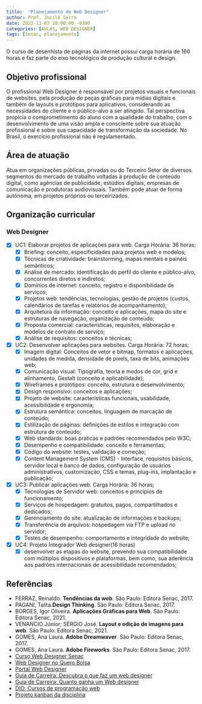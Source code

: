 ```yaml
---
title:  "Planejamento de Web Designer"
author: Prof. Jocilé Serra
date: 2022-11-03 18:00:00 -0300
categories: [AULAS, WEB DESIGNER]
tags: [Senac, planejamento]
---
```

O curso de desenhista de páginas da internet possui carga horária de 160 horas e faz parte do eixo tecnológico de produção cultural e design.

## Objetivo profissional

O profissional Web Designer é responsável por projetos visuais e funcionais de websites, pela produção de peças gráficas para mídias digitais e também de layouts e protótipos para aplicativos, considerando as necessidades do cliente e o público-alvo a ser atingido. Tal perspectiva propicia o comprometimento do aluno com a qualidade do trabalho, com o desenvolvimento de uma visão ampla e consciente sobre sua atuação profissional e sobre sua capacidade de transformação da sociedade. No Brasil, o exercício profissional não é regulamentado.

## Área de atuação

Atua em organizações públicas, privadas ou do Terceiro Setor de diversos segmentos do mercado de trabalho voltadas à produção de conteúdo digital, como agências de publicidade, estúdios digitais, empresas de comunicação e produtoras audiovisuais. Também pode atuar de forma autônoma, em projetos próprios ou terceirizados.

## Organização curricular

### Web Designer

* [x] UC1: Elaborar projetos de aplicações para web. Carga Horária: 36 horas;
  * [x] Briefing: conceito, especificidades para projetos web e modelos;
  * [x] Técnicas de criatividade: brainstorming, mapas mentais e painéis semânticos;
  * [x] Análise de mercado: identificação do perfil do cliente e público-alvo, concorrentes diretos e indiretos;
  * [x] Domínios de internet: conceito, registro e disponibilidade de serviços;
  * [x] Projetos web: tendências, tecnologias, gestão de projetos (custos, calendários de tarefas e relatórios de acompanhamento);
  * [x] Arquitetura da informação: conceito e aplicações, mapa do site e estruturas de navegação, organização de conteúdo;
  * [x] Proposta comercial: características, requisitos, elaboração e modelos de contrato de serviço;
  * [x] Análise de requisitos: conceitos e técnicas;
* [x] UC2: Desenvolver aplicações para websites. Carga Horária: 72 horas;
  * [x] Imagem digital: Conceitos de vetor e bitmap, formatos e aplicações, unidades de medida, densidade de pixels, taxa de bits, animações web;
  * [x] Comunicação visual: Tipografia, teoria e modos de cor, grid e alinhamento, Gestalt (conceito e aplicabilidade);
  * [x] Wireframes e protótipos: conceito, estrutura e desenvolvimento;
  * [x] Design responsivo: conceitos e aplicações;
  * [x] Projeto de website: características funcionais, usabilidade, acessibilidade e ergonomia;
  * [x] Estrutura semântica: conceitos, linguagem de marcação de conteúdo;
  * [x] Estilização de páginas: definições de estilos
e integração com estrutura de conteúdo;
  * [x] Web standards: boas práticas e padrões recomendados pelo W3C;
  * [x] Desempenho e compatibilidade: conceito e ferramentas;
  * [x] Código do website:
testes, validação e correção;
  * [x] Content Management System (CMS) - Interface, requisitos básicos, servidor local e banco de dados, configuração de usuários administrativos, customização,
 CSS e temas, plug-ins, implantação e publicação;
* [x] UC3: Publicar aplicações web. Carga Horária: 36 horas;
  * [x] Tecnologias de Servidor web:
conceitos e princípios de funcionamento;
  * [x] Serviços de hospedagem: gratuitos, pagos, compartilhados e dedicados;
  * [x] Gerenciamento do site: atualização de informações e backups;
  * [x] Transferência de arquivos: hospedagem via FTP e upload no servidor;
  * [x] Testes de desempenho: comportamento e integridade do website;
* [x] UC4: Projeto Integrador Web designer(16  horas)
  * [x] desenvolver as etapas do website,
 prevendo sua compatibilidade com múltiplos dispositivos e plataformas, bem como, sua aderência aos padrões internacionais de acessibilidade recomendados;

## Referências

* FERRAZ, Reinaldo. **Tendências da web**. São Paulo: Editora Senac, 2017.
* PAGANI, Talita.**Design Thinking**. São Paulo: Editora Senac, 2017.
* BORGES, Igor Oliveira. **Aplicações Gráficas para Web**. São Paulo: Editora Senac, 2021.
* VENANCIO Júnior; SÉRGIO José. **Layout e edição de imagens para web**. São Paulo: Editora Senac, 2021.
* GOMES, Ana Laura. **Adobe Dreamwaver**. São Paulo: Editora Senac, 2017.
* GOMES, Ana Laura. **Adobe Fireworks**. São Paulo: Editora Senac, 2017.
* [Curso Web Designer Senac](https://cursos.ce.senac.br/antigo/loja/producao-cultural-e-design/design/webdesigner/)
* [Web Designer no Quero Bolsa](https://querobolsa.com.br/carreiras-e-profissoes/web-designer)
* [Portal Web Designer](https://portalwebdesigner.com/)
* [Guia de Carreira: Descubra o que faz um web designer](https://www.guiadacarreira.com.br/blog/o-que-faz-um-web-designer)
* [Guia de Carreira: Quanto ganha um Web designer](https://www.guiadacarreira.com.br/blog/quanto-ganha-um-web-designer)
* [DIO: Cursos de programação web](https://dio.me/sign-up?ref=XXNHOX4TYB)
* [Projeto kanban da disciplina](https://github.com/users/jocile/projects/13/views/1)
